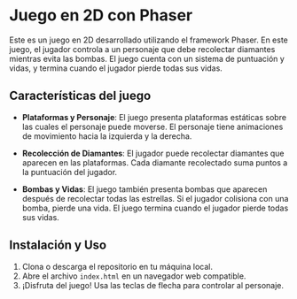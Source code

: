 # Juego en 2D con Phaser

Este es un juego en 2D desarrollado utilizando el framework Phaser. En este juego, el jugador controla a un personaje que debe recolectar diamantes mientras evita las bombas. El juego cuenta con un sistema de puntuación y vidas, y termina cuando el jugador pierde todas sus vidas.

## Características del juego

- **Plataformas y Personaje**: El juego presenta plataformas estáticas sobre las cuales el personaje puede moverse. El personaje tiene animaciones de movimiento hacia la izquierda y la derecha.

- **Recolección de Diamantes**: El jugador puede recolectar diamantes que aparecen en las plataformas. Cada diamante recolectado suma puntos a la puntuación del jugador.

- **Bombas y Vidas**: El juego también presenta bombas que aparecen después de recolectar todas las estrellas. Si el jugador colisiona con una bomba, pierde una vida. El juego termina cuando el jugador pierde todas sus vidas.

## Instalación y Uso

1. Clona o descarga el repositorio en tu máquina local.
2. Abre el archivo `index.html` en un navegador web compatible.
3. ¡Disfruta del juego! Usa las teclas de flecha para controlar al personaje.
